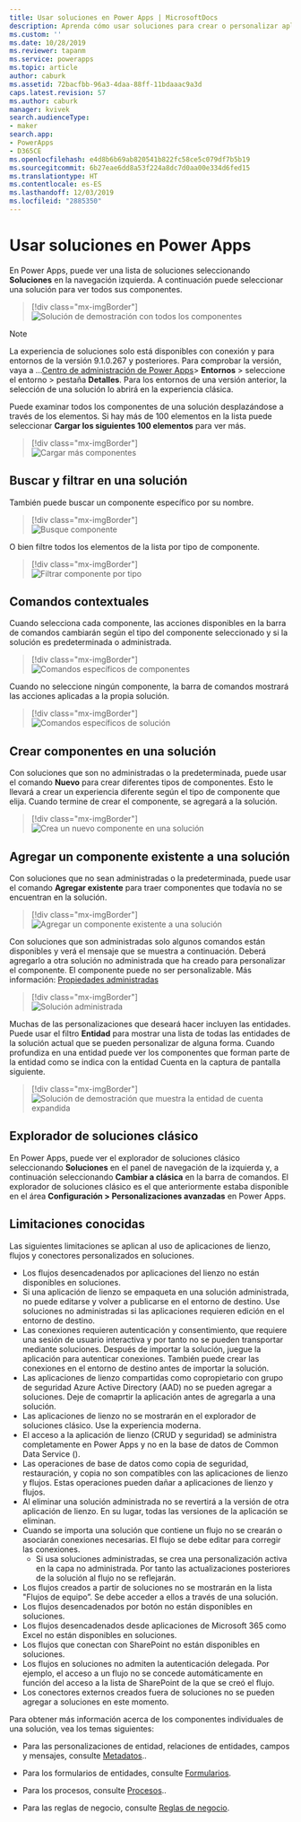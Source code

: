 ```yaml
---
title: Usar soluciones en Power Apps | MicrosoftDocs
description: Aprenda cómo usar soluciones para crear o personalizar aplicaciones
ms.custom: ''
ms.date: 10/28/2019
ms.reviewer: tapanm
ms.service: powerapps
ms.topic: article
author: caburk
ms.assetid: 72bacfbb-96a3-4daa-88ff-11bdaaac9a3d
caps.latest.revision: 57
ms.author: caburk
manager: kvivek
search.audienceType:
- maker
search.app:
- PowerApps
- D365CE
ms.openlocfilehash: e4d8b6b69ab820541b822fc58ce5c079df7b5b19
ms.sourcegitcommit: 6b27eae6dd8a53f224a8dc7d0aa00e334d6fed15
ms.translationtype: HT
ms.contentlocale: es-ES
ms.lasthandoff: 12/03/2019
ms.locfileid: "2885350"
---
```

# <a name="use-solutions-in-power-apps"></a>Usar soluciones en Power Apps

 En Power Apps, puede ver una lista de soluciones seleccionando **Soluciones** en la navegación izquierda. A continuación puede seleccionar una solución para ver todos sus componentes. 
 
> [!div class="mx-imgBorder"]  
> ![Solución de demostración con todos los componentes](media/solution-all-items-list.PNG "Solución de demostración con todos los componentes")  
 
> [!NOTE]
>  La experiencia de soluciones solo está disponibles con conexión y para entornos de la versión 9.1.0.267 y posteriores. Para comprobar la versión, vaya a …[Centro de administración de Power Apps](https://admin.powerapps.com/)> **Entornos** > seleccione el entorno > pestaña **Detalles**. Para los entornos de una versión anterior, la selección de una solución lo abrirá en la experiencia clásica.  
 
 Puede examinar todos los componentes de una solución desplazándose a través de los elementos. Si hay más de 100 elementos en la lista puede seleccionar **Cargar los siguientes 100 elementos** para ver más. 
 
> [!div class="mx-imgBorder"]  
> ![Cargar más componentes](media/load-more.PNG "Cargar más componentes")  

 ## <a name="search-and-filter-in-a-solution"></a>Buscar y filtrar en una solución
 
 También puede buscar un componente específico por su nombre. 
 
> [!div class="mx-imgBorder"]  
> ![Busque componente](media/solution-search-box.png "Busque componente")  
 
 O bien filtre todos los elementos de la lista por tipo de componente.
  
> [!div class="mx-imgBorder"]  
> ![Filtrar componente por tipo](media/solution-filter.PNG "Filtrar componente por tipo")  
 
 ## <a name="contextual-commands"></a>Comandos contextuales
 
 Cuando selecciona cada componente, las acciones disponibles en la barra de comandos cambiarán según el tipo del componente seleccionado y si la solución es predeterminada o administrada. 
 
> [!div class="mx-imgBorder"]  
> ![Comandos específicos de componentes](media/component-commands.png "Comandos específicos de componentes")  
 
 Cuando no seleccione ningún componente, la barra de comandos mostrará las acciones aplicadas a la propia solución. 
 
> [!div class="mx-imgBorder"]  
> ![Comandos específicos de solución](media/solution-commands.PNG "Comandos específicos de solución")  
 
 ## <a name="create-components-in-a-solution"></a>Crear componentes en una solución
 Con soluciones que son no administradas o la predeterminada, puede usar el comando **Nuevo** para crear diferentes tipos de componentes. Esto le llevará a crear un experiencia diferente según el tipo de componente que elija. Cuando termine de crear el componente, se agregará a la solución. 
 
> [!div class="mx-imgBorder"]  
> ![Crea un nuevo componente en una solución](media/solution-new-component.PNG "Crea un nuevo componente en una solución")  
 
 ## <a name="add-an-existing-component-to-a-solution"></a>Agregar un componente existente a una solución
 
 Con soluciones que no sean administradas o la predeterminada, puede usar el comando **Agregar existente** para traer componentes que todavía no se encuentran en la solución.  
 
> [!div class="mx-imgBorder"]  
> ![Agregar un componente existente a una solución](media/solution-add-existing-component.PNG "Agregar un componente existente a una solución")  
  
 Con soluciones que son administradas solo algunos comandos están disponibles y verá el mensaje que se muestra a continuación. Deberá agregarlo a otra solución no administrada que ha creado para personalizar el componente. El componente puede no ser personalizable. Más información: [Propiedades administradas](solutions-overview.md#managed-properties)

> [!div class="mx-imgBorder"]  
> ![Solución administrada](media/managed-solution.PNG "Solución administrada")  

 Muchas de las personalizaciones que deseará hacer incluyen las entidades. Puede usar el filtro **Entidad** para mostrar una lista de todas las entidades de la solución actual que se pueden personalizar de alguna forma. Cuando profundiza en una entidad puede ver los componentes que forman parte de la entidad como se indica con la entidad Cuenta en la captura de pantalla siguiente. 
   
> [!div class="mx-imgBorder"]  
> ![Solución de demostración que muestra la entidad de cuenta expandida](media/solution-entity-account.png "Solución de demostración que muestra la entidad de cuenta expandida")  

## <a name="classic-solution-explorer"></a>Explorador de soluciones clásico

En Power Apps, puede ver el explorador de soluciones clásico seleccionando **Soluciones** en el panel de navegación de la izquierda y, a continuación seleccionando **Cambiar a clásica** en la barra de comandos. El explorador de soluciones clásico es el que anteriormente estaba disponible en el área **Configuración > Personalizaciones avanzadas** en Power Apps. 

## <a name="known-limitations"></a>Limitaciones conocidas

Las siguientes limitaciones se aplican al uso de aplicaciones de lienzo, flujos y conectores personalizados en soluciones. 

- Los flujos desencadenados por aplicaciones del lienzo no están disponibles en soluciones.
- Si una aplicación de lienzo se empaqueta en una solución administrada, no puede editarse y volver a publicarse en el entorno de destino. Use soluciones no administradas si las aplicaciones requieren edición en el entorno de destino. 
- Las conexiones requieren autenticación y consentimiento, que requiere una sesión de usuario interactiva y por tanto no se pueden transportar mediante soluciones. Después de importar la solución, juegue la aplicación para autenticar conexiones. También puede crear las conexiones en el entorno de destino antes de importar la solución. 
-   Las aplicaciones de lienzo compartidas como copropietario con grupo de seguridad Azure Active Directory (AAD) no se pueden agregar a soluciones. Deje de comaprtir la aplicación antes de agregarla a una solución.
-   Las aplicaciones de lienzo no se mostrarán en el explorador de soluciones clásico. Use la experiencia moderna.
-   El acceso a la aplicación de lienzo (CRUD y seguridad) se administra completamente en Power Apps y no en la base de datos de Common Data Service ().
- Las operaciones de base de datos como copia de seguridad, restauración, y copia no son compatibles con las aplicaciones de lienzo y flujos. Estas operaciones pueden dañar a aplicaciones de lienzo y flujos.
- Al eliminar una solución administrada no se revertirá a la versión de otra aplicación de lienzo. En su lugar, todas las versiones de la aplicación se eliminan.
- Cuando se importa una solución que contiene un flujo no se crearán o asociarán conexiones necesarias. El flujo se debe editar para corregir las conexiones.
  - Si usa soluciones administradas, se crea una personalización activa en la capa no administrada. Por tanto las actualizaciones posteriores de la solución al flujo no se reflejarán. 
- Los flujos creados a partir de soluciones no se mostrarán en la lista "Flujos de equipo”. Se debe acceder a ellos a través de una solución. 
- Los flujos desencadenados por botón no están disponibles en soluciones.
- Los flujos desencadenados desde aplicaciones de Microsoft 365 como Excel no están disponibles en soluciones.
- Los flujos que conectan con SharePoint no están disponibles en soluciones.
- Los flujos en soluciones no admiten la autenticación delegada. Por ejemplo, el acceso a un flujo no se concede automáticamente en función del acceso a la lista de SharePoint de la que se creó el flujo.
- Los conectores externos creados fuera de soluciones no se pueden agregar a soluciones en este momento.


 Para obtener más información acerca de los componentes individuales de una solución, vea los temas siguientes:  
  
-   Para las personalizaciones de entidad, relaciones de entidades, campos y mensajes, consulte [Metadatos](create-edit-metadata.md)..  
  
-   Para los formularios de entidades, consulte [Formularios](../model-driven-apps/create-design-forms.md).  
  
-   Para los procesos, consulte [Procesos](../model-driven-apps/guide-staff-through-common-tasks-processes.md)..  
  
-   Para las reglas de negocio, consulte [Reglas de negocio](../model-driven-apps/create-business-rules-recommendations-apply-logic-form.md).  
